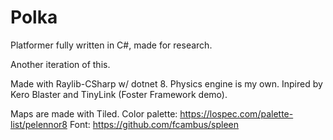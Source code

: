 # Polka
Platformer fully written in C#, made for research.

Another iteration of this.

Made with Raylib-CSharp w/ dotnet 8. Physics engine is my own.
Inpired by Kero Blaster and TinyLink (Foster Framework demo).

Maps are made with Tiled.
Color palette: https://lospec.com/palette-list/pelennor8
Font: https://github.com/fcambus/spleen
